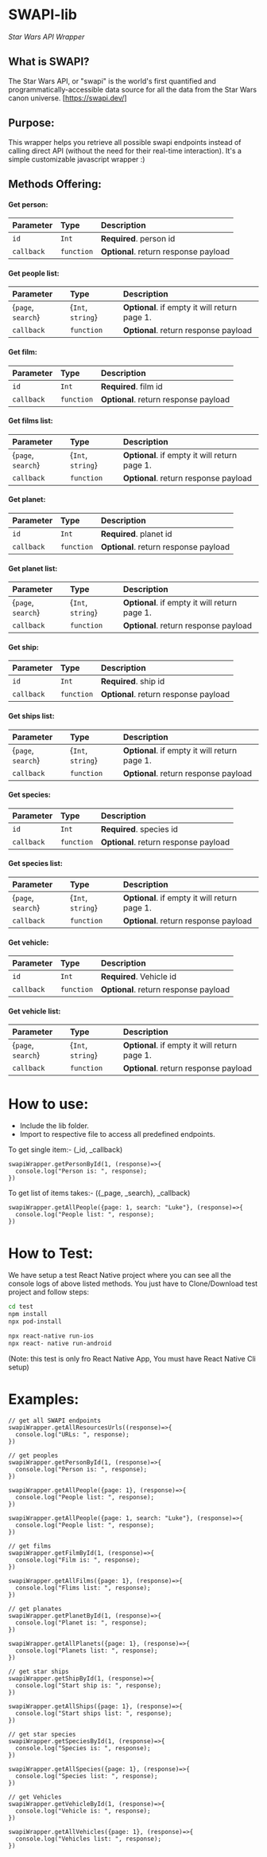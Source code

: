 # SWAPI-lib
 _Star Wars API Wrapper_

## What is SWAPI?

The Star Wars API, or "swapi" is the world's first quantified and programmatically-accessible data source for all the data from the Star Wars canon universe. [https://swapi.dev/]

## Purpose:

This wrapper helps you retrieve all possible swapi endpoints instead of calling direct API (without the need for their real-time interaction). It's a simple customizable javascript wrapper :)



## Methods Offering:

#### Get person:

| Parameter | Type     | Description                |
| :-------- | :------- | :------------------------- |
| `id` | `Int` | **Required**. person id |
| `callback` | `function` | **Optional**. return response payload |

#### Get people list:

| Parameter | Type     | Description                       |
| :-------- | :------- | :-------------------------------- |
| {`page`, `search`}  | {`Int`, `string`} | **Optional**. if empty it will return page 1. |
| `callback` | `function` | **Optional**. return response payload |

#### Get film:

| Parameter | Type     | Description                |
| :-------- | :------- | :------------------------- |
| `id` | `Int` | **Required**. film id |
| `callback` | `function` | **Optional**. return response payload |

#### Get films list: 

| Parameter | Type     | Description                       |
| :-------- | :------- | :-------------------------------- |
| {`page`, `search`}  | {`Int`, `string`} | **Optional**. if empty it will return page 1. |
| `callback` | `function` | **Optional**. return response payload |

#### Get planet:

| Parameter | Type     | Description                |
| :-------- | :------- | :------------------------- |
| `id` | `Int` | **Required**. planet id |
| `callback` | `function` | **Optional**. return response payload |

#### Get planet list:

| Parameter | Type     | Description                       |
| :-------- | :------- | :-------------------------------- |
| {`page`, `search`}  | {`Int`, `string`} | **Optional**. if empty it will return page 1. |
| `callback` | `function` | **Optional**. return response payload |

#### Get ship:

| Parameter | Type     | Description                |
| :-------- | :------- | :------------------------- |
| `id` | `Int` | **Required**. ship id |
| `callback` | `function` | **Optional**. return response payload |

#### Get ships list:

| Parameter | Type     | Description                       |
| :-------- | :------- | :-------------------------------- |
| {`page`, `search`}  | {`Int`, `string`} | **Optional**. if empty it will return page 1. |
| `callback` | `function` | **Optional**. return response payload |

#### Get species:

| Parameter | Type     | Description                |
| :-------- | :------- | :------------------------- |
| `id` | `Int` | **Required**. species id |
| `callback` | `function` | **Optional**. return response payload |

#### Get species list: 

| Parameter | Type     | Description                       |
| :-------- | :------- | :-------------------------------- |
| {`page`, `search`}  | {`Int`, `string`} | **Optional**. if empty it will return page 1. |
| `callback` | `function` | **Optional**. return response payload |


#### Get vehicle:

| Parameter | Type     | Description                |
| :-------- | :------- | :------------------------- |
| `id` | `Int` | **Required**. Vehicle id |
| `callback` | `function` | **Optional**. return response payload |

#### Get vehicle list:

| Parameter | Type     | Description                       |
| :-------- | :------- | :-------------------------------- |
| {`page`, `search`}  | {`Int`, `string`} | **Optional**. if empty it will return page 1. |
| `callback` | `function` | **Optional**. return response payload |


# How to use:
- Include the lib folder.
- Import to respective file to access all predefined endpoints.

To get single item:- (_id, _callback)

```
swapiWrapper.getPersonById(1, (response)=>{
  console.log("Person is: ", response);
})
```

To get list of items takes:- ({_page, _search}, _callback)

```
swapiWrapper.getAllPeople({page: 1, search: "Luke"}, (response)=>{
  console.log("People list: ", response);
})
```

# How to Test:
We have setup a test React Native project where you can see all the console logs of above listed methods.
You just have to Clone/Download test project and follow steps: 

```sh
cd test
npm install
npx pod-install

npx react-native run-ios 
npx react- native run-android
```

(Note: this test is only fro React Native App, You must have React Native Cli setup)

# Examples:


```
// get all SWAPI endpoints
swapiWrapper.getAllResourcesUrls((response)=>{
  console.log("URLs: ", response);
})

// get peoples
swapiWrapper.getPersonById(1, (response)=>{
  console.log("Person is: ", response);
})

swapiWrapper.getAllPeople({page: 1}, (response)=>{
  console.log("People list: ", response);
})

swapiWrapper.getAllPeople({page: 1, search: "Luke"}, (response)=>{
  console.log("People list: ", response);
})

// get films
swapiWrapper.getFilmById(1, (response)=>{
  console.log("Film is: ", response);
})

swapiWrapper.getAllFilms({page: 1}, (response)=>{
  console.log("Flims list: ", response);
})

// get planates
swapiWrapper.getPlanetById(1, (response)=>{
  console.log("Planet is: ", response);
})

swapiWrapper.getAllPlanets({page: 1}, (response)=>{
  console.log("Planets list: ", response);
})

// get star ships
swapiWrapper.getShipById(1, (response)=>{
  console.log("Start ship is: ", response);
})

swapiWrapper.getAllShips({page: 1}, (response)=>{
  console.log("Start ships list: ", response);
})

// get star species
swapiWrapper.getSpeciesById(1, (response)=>{
  console.log("Species is: ", response);
})

swapiWrapper.getAllSpecies({page: 1}, (response)=>{
  console.log("Species list: ", response);
})

// get Vehicles
swapiWrapper.getVehicleById(1, (response)=>{
  console.log("Vehicle is: ", response);
})

swapiWrapper.getAllVehicles({page: 1}, (response)=>{
  console.log("Vehicles list: ", response);
})

```
